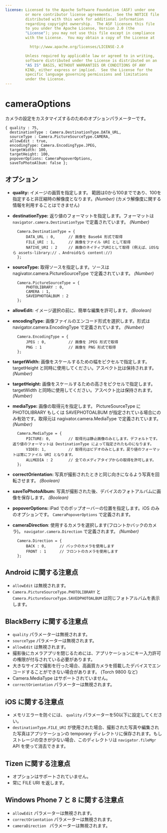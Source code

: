 ```yaml
---
license: Licensed to the Apache Software Foundation (ASF) under one
         or more contributor license agreements.  See the NOTICE file
         distributed with this work for additional information
         regarding copyright ownership.  The ASF licenses this file
         to you under the Apache License, Version 2.0 (the
         "License"); you may not use this file except in compliance
         with the License.  You may obtain a copy of the License at

           http://www.apache.org/licenses/LICENSE-2.0

         Unless required by applicable law or agreed to in writing,
         software distributed under the License is distributed on an
         "AS IS" BASIS, WITHOUT WARRANTIES OR CONDITIONS OF ANY
         KIND, either express or implied.  See the License for the
         specific language governing permissions and limitations
         under the License.
---
```


cameraOptions
=============

カメラの設定をカスタマイズするのためのオプションパラメーターです。

    { quality : 75,
      destinationType : Camera.DestinationType.DATA_URL,
      sourceType : Camera.PictureSourceType.CAMERA,
      allowEdit : true,
      encodingType: Camera.EncodingType.JPEG,
      targetWidth: 100,
      targetHeight: 100,
      popoverOptions: CameraPopoverOptions,
      saveToPhotoAlbum: false };

オプション
-------

- __quality:__ イメージの画質を指定します。 範囲は0から100までであり、100を指定すると非圧縮時の解像度となります。_(Number)_ (カメラ解像度に関する情報を利用することはできません)

- __destinationType:__ 返り値のフォーマットを指定します。フォーマットは `navigator.camera.DestinationType` で定義されています。 _(Number)_

        Camera.DestinationType = {
            DATA_URL : 0,      // 画像を Base64 形式で取得
            FILE_URI : 1,      // 画像をファイル URI として取得
            NATIVE_URI : 2     // 画像のネイティブURIとして取得 (例えば、iOSなら assets-library:// 、Androidなら content://)
        };

- __sourceType:__ 取得ソースを指定します。ソースは nagivator.camera.PictureSourceType で定義されています。 _(Number)_

        Camera.PictureSourceType = {
            PHOTOLIBRARY : 0,
            CAMERA : 1,
            SAVEDPHOTOALBUM : 2
        };

- __allowEdit:__ イメージ選択の前に、簡単な編集を許可します。 _(Boolean)_

- __encodingType:__ 画像ファイルのエンコード形式を選択します。形式は navigator.camera.EncodingType で定義されています。 _(Number)_

        Camera.EncodingType = {
            JPEG : 0,          // 画像を JPEG 形式で取得
            PNG : 1            // 画像を PNG 形式で取得
        };

- __targetWidth:__ 画像をスケールするための幅をピクセルで指定します。 targetHeight と同時に使用してください。アスペクト比は保持されます。 _(Number)_
- __targetHeight:__ 画像をスケールするための高さをピクセルで指定します。 targetWidth と同時に使用してください。アスペクト比は保持されます。 _(Number)_

- __mediaType:__ 画像の取得元を指定します。 PictureSourceType に PHOTOLIBRARY もしくは SAVEPHOTOALBUM が指定されている場合にのみ有効です。取得元は nagivator.camera.MediaType で定義されています。 _(Number)_

        Camera.MediaType = {
            PICTURE: 0,        // 取得元は静止画像のみとします。デフォルトです。返り値のフォーマットは DestinationType によって指定されたものになります。
            VIDEO: 1,          // 取得元はビデオのみとします。戻り値のフォーマットは常にファイル URI となります。
            ALLMEDIA : 2       // 全てのメディアタイプからの取得を許可します。
        };

- __correctOrientation:__ 写真が撮影されたときと同じ向きになるよう写真を回転させます。 _(Boolean)_
- __saveToPhotoAlbum:__ 写真が撮影された後、デバイスのフォトアルバムに画像を保存します。 _(Boolean)_
- __popoverOptions:__ iPad でのポップオーバーの位置を指定します。iOS のみのオプションです。 `CameraPopoverOptions` で定義されます。
- __cameraDirection__: 使用するカメラを選択します(フロントかバックのカメラ)。 `navigator.camera.Direction` で定義されます。 _(Number)_

        Camera.Direction = {
            BACK : 0,      // バックのカメラを使用します
            FRONT : 1      // フロントのカメラを使用します
        };


Android に関する注意点
--------------

- `allowEdit` は無視されます。
- `Camera.PictureSourceType.PHOTOLIBRARY` と `Camera.PictureSourceType.SAVEDPHOTOALBUM` は同じフォトアルバムを表示します。

BlackBerry に関する注意点
-----------------

- `quality` パラメーターは無視されます。
- `sourceType` パラメーターは無視されます。
- `allowEdit` は無視されます。
- 撮影後にカメラアプリを閉じるためには、アプリケーションにキー入力許可の権限が付与されている必要があります。
- 大きなサイズで撮影を行った場合、高画質カメラを搭載したデバイスでエンコードすることができない場合があります。 (Torch 9800 など)
- Camera.MediaType はサポートされていません。
- `correctOrientation` パラメーターは無視されます。

iOS に関する注意点
--------------

- メモリエラーを防ぐには、 `quality` パラメーターを50以下に設定してください。
- `destinationType.FILE_URI` が使用された場合、撮影された写真や編集された写真はアプリケーションの temporary ディレクトリに保存されます。もしストレージの空きが少ない場合、このディレクトリは `navigator.fileMgr` API を使って消去できます。

Tizen に関する注意点
--------------
- オプションはサポートされていません。
- 常に FILE URI を返します。

Windows Phone 7 と 8 に関する注意点
--------------

- `allowEdit` パラメーターは無視されます。
- `correctOrientation` パラメーターは無視されます。
- `cameraDirection ` パラメーターは無視されます。
